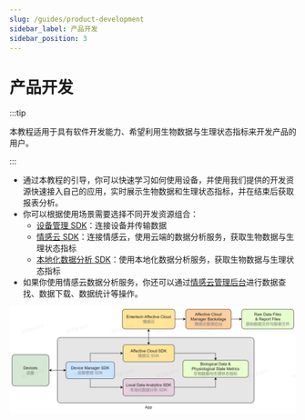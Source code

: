 ```yaml
---
slug: /guides/product-development
sidebar_label: 产品开发
sidebar_position: 3
---
```


# 产品开发

:::tip

本教程适用于具有软件开发能力、希望利用生物数据与生理状态指标来开发产品的用户。

:::

- 通过本教程的引导，你可以快速学习如何使用设备，并使用我们提供的开发资源快速接入自己的应用，实时展示生物数据和生理状态指标，并在结束后获取报表分析。
- 你可以根据使用场景需要选择不同开发资源组合：
  - [设备管理 SDK](../devices#develop-resources)：连接设备并传输数据
  - [情感云 SDK](../affective-cloud/develop-resources#affective-cloud-sdk)：连接情感云，使用云端的数据分析服务，获取生物数据与生理状态指标
  - [本地化数据分析 SDK](./)：使用本地化数据分析服务，获取生物数据与生理状态指标
- 如果你使用情感云数据分析服务，你还可以通过[情感云管理后台](http://admin.affectivecloud.cn)进行数据查找、数据下载、数据统计等操作。

![产品开发关系图](./image/product-development-diagram.jpg)
